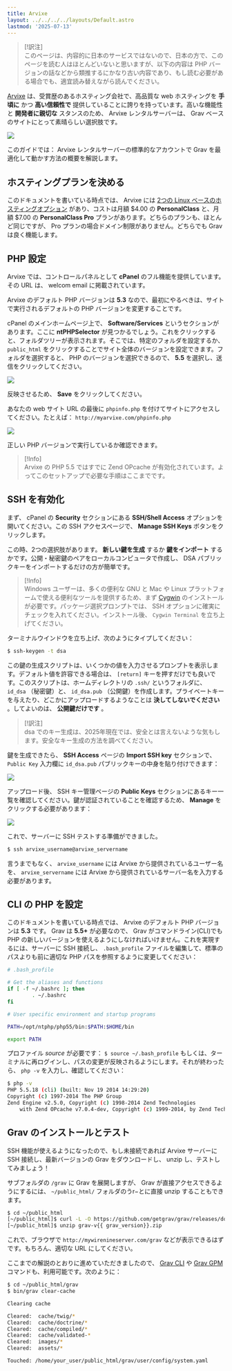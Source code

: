 ```yaml
---
title: Arvixe
layout: ../../../../layouts/Default.astro
lastmod: '2025-07-13'
---
```


> [!訳注]  
> このページは、内容的に日本のサービスではないので、日本の方で、このページを読む人はほとんどいないと思いますが、以下の内容は PHP バージョンの話などから類推するにかなり古い内容であり、もし読む必要がある場合でも、適宜読み替えながら読んでください。

[Arvixe](http://www.arvixe.com) は、受賞歴のあるホスティング会社で、高品質な web ホスティングを **手頃に** かつ **高い信頼性で** 提供していることに誇りを持っています。高いな機能性と **開発者に親切な** スタンスのため、 Arvixe レンタルサーバーは、 Grav ベースのサイトにとって素晴らしい選択肢です。

![](arvixe.webp)

このガイドでは： Arvixe レンタルサーバーの標準的なアカウントで Grav を最適化して動かす方法の概要を解説します。

<h2 id="picking-your-hosting-plan">ホスティングプランを決める</h2>

このドキュメントを書いている時点では、 Arvixe には [2つの Linux ベースのホスティングオプション](http://www.arvixe.com/linux_web_hosting) があり、コストは月額 $4.00 の **PersonalClass** と、月額 $7.00 の **PersonalClass Pro** プランがあります。どちらのプランも、ほとんど同じですが、 Pro プランの場合ドメイン制限がありません。どちらでも Grav は良く機能します。

<h2 id="configuring-php">PHP 設定</h2>

Arvixe では、コントロールパネルとして **cPanel** のフル機能を提供しています。その URL は、 welcom email に掲載されています。

Arvixe のデフォルト PHP バージョンは **5.3** なので、最初にやるべきは、サイトで実行されるデフォルトの PHP バージョンを変更することです。

cPanel のメインホームページ上で、 **Software/Services** というセクションがあります。ここに **ntPHPSelector** が見つかるでしょう。これをクリックすると、フォルダツリーが表示されます。そこでは、特定のフォルダを設定するか、 `public_html` をクリックすることでサイト全体のバージョンを設定できます。フォルダを選択すると、 PHP のバージョンを選択できるので、 **5.5** を選択し、送信をクリックしてください。

![](php-selector.png)

反映させるため、 **Save** をクリックしてください。

あなたの web サイト URL の最後に `phpinfo.php` を付けてサイトにアクセスしてください。たとえば： `http://myarvixe.com/phpinfo.php`

![](phpinfo.png)

正しい PHP バージョンで実行しているか確認できます。

> [!Info]  
> Arvixe の PHP 5.5 ではすでに Zend OPcache が有効化されています。よってこのセットアップで必要な手順はここまでです。

<h2 id="enabling-ssh">SSH を有効化</h2>

まず、 cPanel の **Security** セクションにある **SSH/Shell Access** オプションを開いてください。この SSH アクセスページで、 **Manage SSH Keys** ボタンをクリックします。

この時、2つの選択肢があります。 **新しい鍵を生成** するか **鍵をインポート** するかです。公開・秘密鍵のペアをローカルコンピュータで作成し、 DSA パブリックキーをインポートするだけの方が簡単です。

> [!Info]  
> Windows ユーザーは、多くの便利な GNU と Mac や Linux プラットフォームで使える便利なツールを提供するため、まず [Cygwin](https://www.cygwin.com/) のインストールが必要です。パッケージ選択プロンプトでは、 SSH オプションに確実にチェックを入れてください。インストール後、 `Cygwin Terminal` を立ち上げてください。

ターミナルウインドウを立ち上げ、次のようにタイプしてください：

```bash
$ ssh-keygen -t dsa
```

この鍵の生成スクリプトは、いくつかの値を入力させるプロンプトを表示します。デフォルト値を許容できる場合は、 `[return]` キーを押すだけでも良いです。このスクリプトは、ホームディレクトリの `.ssh/` というフォルダに、 `id_dsa` （秘密鍵）と、 `id_dsa.pub` （公開鍵）を作成します。プライベートキーを与えたり、どこかにアップロードするようなことは **決してしないでください** 。してよいのは、 **公開鍵だけです** 。

> [!訳注]  
> dsa でのキー生成は、2025年現在では、安全とは言えないような気もします。安全なキー生成の方法を調べてください。

鍵を生成できたら、 **SSH Access** ページの **Import SSH key** セクションで、 `Public Key` 入力欄に `id_dsa.pub` パブリックキーの中身を貼り付けできます：

![](ssh-public-key.png)

アップロード後、 SSH キー管理ページの **Public Keys** セクションにあるキー一覧を確認してください。鍵が認証されていることを確認するため、 **Manage** をクリックする必要があります：

![](authorized-keys.png)

これで、サーバーに SSH テストする準備ができました。

```bash
$ ssh arvixe_username@arvixe_servername
```

言うまでもなく、 `arvixe_username` には Arvixe から提供されているユーザー名を、 `arvixe_servername` には Arvixe から提供されているサーバー名を入力する必要があります。

<h2 id="setup-cli-php">CLI の PHP を設定</h2>

このドキュメントを書いている時点では、 Arvixe のデフォルト PHP バージョンは **5.3** です。 Grav は **5.5+** が必要なので、 Grav がコマンドライン(CLI)でも PHP の新しいバージョンを使えるようにしなければいけません。これを実現するには、サーバーに SSH 接続し、 `.bash_profile` ファイルを編集して、標準のパスよりも前に適切な PHP パスを参照するように変更してください：

```bash
# .bash_profile

# Get the aliases and functions
if [ -f ~/.bashrc ]; then
        . ~/.bashrc
fi

# User specific environment and startup programs

PATH=/opt/ntphp/php55/bin:$PATH:$HOME/bin

export PATH
```

プロファイル _source_ が必要です： `$ source ~/.bash_profile` もしくは、ターミナルに再ログインし、パスの変更が反映されるようにします。それが終わったら、 `php -v` を入力し、確認してください：

```bash
$ php -v
PHP 5.5.18 (cli) (built: Nov 19 2014 14:29:20)
Copyright (c) 1997-2014 The PHP Group
Zend Engine v2.5.0, Copyright (c) 1998-2014 Zend Technologies
    with Zend OPcache v7.0.4-dev, Copyright (c) 1999-2014, by Zend Technologies
```

<h2 id="install-and-test-grav">Grav のインストールとテスト</h2>

SSH 機能が使えるようになったので、もし未接続であれば Arvixe サーバーに SSH 接続し、最新バージョンの Grav をダウンロードし、 unzip し、テストしてみましょう！

サブフォルダの `/grav` に Grav を展開しますが、 Grav が直接アクセスできるようにするには、 `~/public_html/` フォルダのうr−とに直接 unzip することもできます。

```bash
$ cd ~/public_html
[~/public_html]$ curl -L -O https://github.com/getgrav/grav/releases/download/{{ grav_version }}/grav-v{{ grav_version}}.zip
[~/public_html]$ unzip grav-v{{ grav_version}}.zip
```

これで、ブラウザで `http://mywirenineserver.com/grav` などが表示できるはずです。もちろん、適切な URL にしてください。

ここまでの解説のとおりに進めていただきましたので、 [Grav CLI](../../../07.cli-console/02.grav-cli/) や [Grav GPM](../../../07.cli-console/04.grav-cli-gpm/) コマンドも、利用可能です。次のように：

```bash
$ cd ~/public_html/grav
$ bin/grav clear-cache

Clearing cache

Cleared:  cache/twig/*
Cleared:  cache/doctrine/*
Cleared:  cache/compiled/*
Cleared:  cache/validated-*
Cleared:  images/*
Cleared:  assets/*

Touched: /home/your_user/public_html/grav/user/config/system.yaml
```

